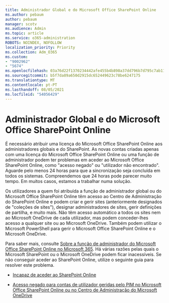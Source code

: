```yaml
---
title: Administrador Global e do Microsoft Office SharePoint Online
ms.author: pebaum
author: pebaum
manager: scotv
ms.audience: Admin
ms.topic: article
ms.service: o365-administration
ROBOTS: NOINDEX, NOFOLLOW
localization_priority: Priority
ms.collection: Adm_O365
ms.custom:
- "9002962"
- "5674"
ms.openlocfilehash: 03a76d22f1370234442afe455b4b898a37dd796b7d795c7ab1190ddd3102ae11
ms.sourcegitcommit: b5f7da89a650d2915dc652449623c78be6247175
ms.translationtype: MT
ms.contentlocale: pt-PT
ms.lasthandoff: 08/05/2021
ms.locfileid: "54056429"
---
```

# <a name="global-and-sharepoint-admin"></a>Administrador Global e do Microsoft Office SharePoint Online

É necessário atribuir uma licença do Microsoft Office SharePoint Online aos administradores globais e do SharePoint. As novas contas criadas apenas com uma licença do Microsoft Office SharePoint Online ou uma função de administrador podem ter problemas em aceder ao Microsoft Office SharePoint Online, como "acesso negado" ou "utilizador não encontrado". Aguarde pelo menos 24 horas para que a sincronização seja concluída em todos os sistemas. Compreendemos que 24 horas pode parecer muito tempo. Em muitos casos, estamos a trabalhar numa solução.

Os utilizadores a quem foi atribuída a função de administrador global ou do Microsoft Office SharePoint Online têm acesso ao Centro de Administração do SharePoint Online e podem criar e gerir sites (anteriormente designados de "coleções de sites"), designar administradores de sites, gerir definições de partilha, e muito mais. Não têm acesso automático a todos os sites nem ao Microsoft OneDrive de cada utilizador, mas podem conceder-lhes acesso a qualquer site ou ao Microsoft OneDrive. Também podem utilizar o Microsoft PowerShell para gerir o Microsoft Office SharePoint Online e o Microsoft OneDrive.

Para saber mais, consulte [Sobre a função de administrador do Microsoft Office SharePoint Online no Microsoft 365](https://docs.microsoft.com/sharepoint/sharepoint-admin-role).
Há várias razões pelas quais o Microsoft SharePoint ou o Microsoft OneDrive podem ficar inacessíveis. Se não conseguir aceder ao SharePoint Online, utilize o seguinte guia para resolver este problema.

- [Incapaz de aceder ao SharePoint Online](https://docs.microsoft.com/sharepoint/troubleshoot/sharing-and-permissions/sharepoint-online-inaccessible)

- [Acesso negado para contas de utilizador geridas pelo PIM no Microsoft Office SharePoint Online ou no Centro de Administração do Microsoft OneDrive](https://docs.microsoft.com/sharepoint/troubleshoot/administration/access-denied-to-pim-user-accounts)